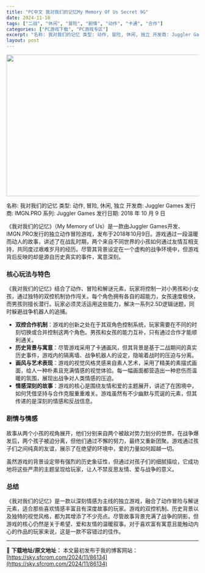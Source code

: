 ```yaml
---
title: "PC中文 我对我们的记忆My Memory Of Us Secret 9G"
date: 2024-11-18
tags: ["二战", "休闲", "冒险", "剧情", "动作", "卡通", "合作"]
categories: ["PC游戏下载", "PC游戏专区"]
excerpt: "名称: 我对我们的记忆 类型: 动作, 冒险, 休闲, 独立 开发商: Juggler Games 发行商: IMGN.PRO 系列: Juggler Games 发行日期: 2018 年 10 月 9 日 《我对我们的记忆》（My Memory of Us）是一款由Juggler Games开发、&hellip;"
layout: post
---
```


<img class="aligncenter size-full wp-image-86135" src="https://sky.sfcrom.com/wp-content/uploads/2024/11/2024111803363344.webp" alt="" width="660" height="370" />

名称: 我对我们的记忆
类型: 动作, 冒险, 休闲, 独立
开发商: Juggler Games
发行商: IMGN.PRO
系列: Juggler Games
发行日期: 2018 年 10 月 9 日

《我对我们的记忆》（My Memory of Us）是一款由Juggler Games开发、IMGN.PRO发行的独立动作冒险游戏，发布于2018年10月9日。游戏通过一段温暖而动人的故事，讲述了在战乱时期，两个来自不同世界的小孩如何通过友情互相支持，共同度过艰难岁月的经历。尽管其背景设定在一个虚构的战争环境中，但游戏背后反映的却是源自历史真实的事件，寓意深刻。
<h3><strong>核心玩法与特色</strong></h3>
《我对我们的记忆》结合了动作、冒险和解谜元素，玩家将控制一对小男孩和小女孩，通过独特的双控机制协作闯关。每个角色拥有各自的超能力，女孩速度极快，而男孩则擅长潜行。玩家必须灵活运用这些能力，解决一系列2.5D逻辑谜题，同时躲避战争机器人的追捕。
<ul>
 	<li><strong>双控合作机制</strong>：游戏的创新之处在于其双角色控制系统，玩家需要在不同的时刻切换或合并控制这两个角色。男孩和女孩的能力互补，只有通过合作才能顺利通关。</li>
 	<li><strong>历史背景与寓意</strong>：尽管游戏采用了卡通画风，但其背景是基于二战期间的真实历史事件，游戏内的隔离墙、战争机器人的设定，隐喻着战时的压迫与分离。</li>
 	<li><strong>画风与艺术表现</strong>：游戏的视觉风格灵感来自素人艺术，采用了精美的素描式画面，给人一种朴素且充满情感的视觉体验。每一幅画面都营造出一种悲伤而温暖的氛围，展现出战争对人类情感的压迫。</li>
 	<li><strong>情感深刻的故事</strong>：游戏的核心是围绕友情和爱的主题展开，讲述了在困境中，如何凭借坚持与合作克服重重难关。游戏虽然有不少幽默与荒诞的元素，但其传递的是深刻的情感和反战信息。</li>
</ul>
<h3><strong>剧情与情感</strong></h3>
故事从两个小孩的视角展开，他们分别来自两个被敌对势力划分的世界。在战争爆发后，两个孩子被迫分离，但他们通过不懈的努力，最终又重新团聚。游戏通过孩子们之间纯真的友谊，展示了在绝望的环境中，爱的力量如何超越一切。

虽然游戏的背景设定带有强烈的历史象征性，但通过对孩子们的细腻描绘，它成功地将这些严肃的主题呈现给玩家，让人不禁反思友情、爱与战争的意义。
<h3><strong>总结</strong></h3>
《我对我们的记忆》是一款以深刻情感为主线的独立游戏，融合了动作冒险与解谜元素，适合那些喜欢情感丰富且有深度故事的玩家。游戏的双控机制、历史背景以及独特的视觉风格，都为其增添了不少亮点。尽管故事背景充满了战争的阴影，但游戏的核心仍然是关于希望、爱和友情的温暖叙事。对于喜欢富有寓意且能触动内心的作品的玩家来说，这是一款不容错过的佳作。

---
📖 **下载地址/原文地址：** 本文最初发布于我的博客网站：[https://sky.sfcrom.com/2024/11/86134](https://sky.sfcrom.com/2024/11/86134)
